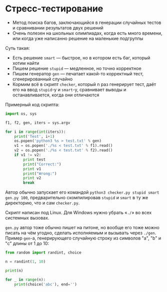 
# Стресс-тестирование

* Метод поиска багов, заключающийся в генерации случайных тестов и сравнивании результатов двух решений
* Очень полезен на школьных олимпиадах, когда есть много времени, или когда уже написанно решение на маленькие подгруппы

Суть такая:
* Есть решение `smart` — быстрое, но в котором есть баг, который хотим найти
* Пишем решение `stupid` — медленное, но точно корректное
* Пишем генератор `gen` — печатает какой-то корректный тест, сгенерированный случайно
* Кормим всё в скрипт `checker`, который n раз генерирует тест, даёт его на ввод `stupid`-у и `smart`-у, сравнивает выводы и останавливается, когда они отличаются

Примерный код скрипта:


```python
import os, sys

f1, f2, gen, iters = sys.argv

for i in range(int(iters)):
    print('Test', i+1)
    os.popen('python3 %s > test.txt' % gen)
    v1 = os.popen('./%s < test.txt' % f1).read()
    v2 = os.popen('./%s < test.txt' % f2).read()
    if v1 != v2:
        print test
        print("Correct:")
        print v1
        print("Wrong:")
        print v2
        break
```

Автор обычно запускает его командой `python3 checker.py stupid smart gen.py 100`, предварительно скомпилировав `stupid` и `smart` в ту же директорию, что и сам `checker.py`.

Скрипт написан под Linux. Для Windows нужно убрать «`./`» во всех системных вызовах.

`gen.py` автор тоже обычно пишет на питоне, но вообще его тоже можно писать на чём угодно, сделать исполняемым и вызывать через `./gen`. Пример `gen`-а, генерирующего случайную строку из символов "a", "b" и "c" длины от 1 до 10:


```python
from random import randint, choice

n = randint(1, 10)

print(n)

for _ in range(n):
    print(choice('abc'), end='')
```
